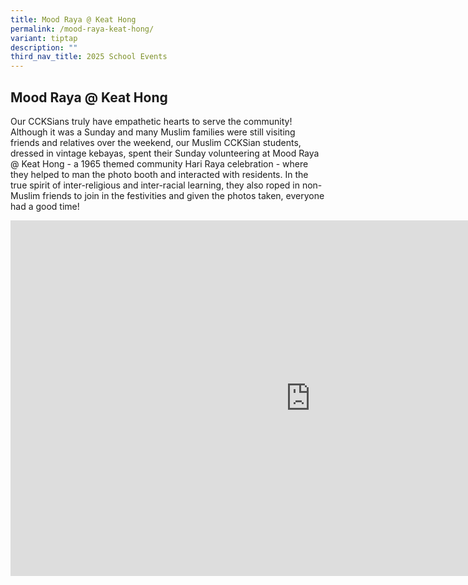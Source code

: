 ```yaml
---
title: Mood Raya @ Keat Hong
permalink: /mood-raya-keat-hong/
variant: tiptap
description: ""
third_nav_title: 2025 School Events
---
```

<h2><strong>Mood Raya @ Keat Hong</strong></h2>
<p>Our CCKSians truly have empathetic hearts to serve the community! Although
it was a Sunday and many Muslim families were still visiting friends and
relatives over the weekend, our Muslim CCKSian students, dressed in vintage
kebayas, spent their Sunday volunteering at Mood Raya @ Keat Hong - a 1965
themed community Hari Raya celebration - where they helped to man the photo
booth and interacted with residents. In the true spirit of inter-religious
and inter-racial learning, they also roped in non-Muslim friends to join
in the festivities and given the photos taken, everyone had a good time!</p>
<div class="iframe-wrapper">
<iframe height="569" width="960" allowfullscreen="true" frameborder="0" src="https://docs.google.com/presentation/d/e/2PACX-1vQTmhfuxhHpQSo8qJw2Cq3yrx3aDNl9pia8XKxaq9srM3FDrKSRlIaZJFCa6qGCwb2UI95dWe2_-09J/pubembed?start=true&amp;loop=true&amp;delayms=3000"></iframe>
</div>
<p></p>